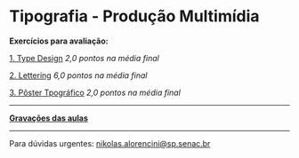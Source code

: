 # Tipografia - Produção Multimídia

<!-- ### Plano de Ensino

[Plano de Ensino](petipo.md) -->

**Exercícios para avaliação:**

[1. Type Design](typedesign.md)
*2,0 pontos na média final*

[2. Lettering](lettering.md)
*6,0 pontos na média final*

[3. Pôster Tpográfico](poster.md)
*2,0 pontos na média final*

-----

**[Gravações das aulas](gravacoes.md)**

-----

Para dúvidas urgentes: nikolas.alorencini@sp.senac.br